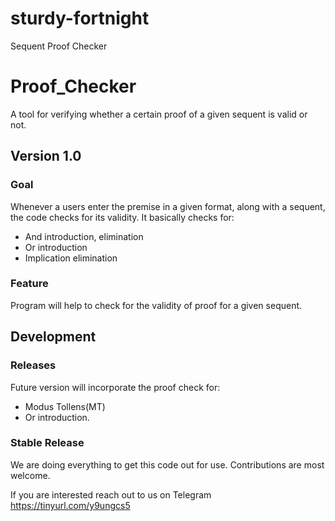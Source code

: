 # sturdy-fortnight
Sequent Proof Checker

# Proof_Checker

A tool for verifying whether a certain proof of a given sequent is valid or not. 

## Version 1.0 
### Goal

Whenever a users enter the premise in a given format, along with a sequent, the code checks for its validity.
It basically checks for:

*  And introduction, elimination
*  Or introduction
*  Implication elimination

### Feature
Program will help to check for the validity of proof for a given sequent.

## Development
### Releases

Future version will incorporate the proof check for:
*  Modus Tollens(MT)
*  Or introduction.


### Stable Release

We are doing everything to get this code out for use. Contributions are most welcome.

If you are interested reach out to us on Telegram https://tinyurl.com/y9ungcs5
